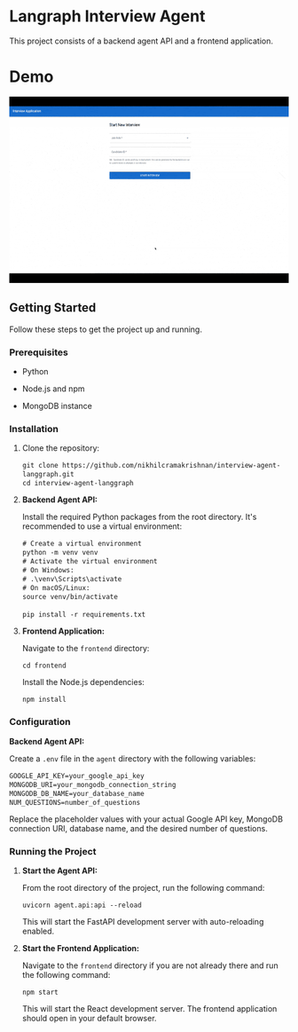 # Langraph Interview Agent

This project consists of a backend agent API and a frontend application.

# Demo
![UI](demo.gif)


## Getting Started

Follow these steps to get the project up and running.

### Prerequisites

* Python

* Node.js and npm

* MongoDB instance

### Installation

1. Clone the repository:

   ```
   git clone https://github.com/nikhilcramakrishnan/interview-agent-langgraph.git
   cd interview-agent-langgraph

   ```

2. **Backend Agent API:**

   Install the required Python packages from the root directory. It's recommended to use a virtual environment:

   ```
   # Create a virtual environment
   python -m venv venv
   # Activate the virtual environment
   # On Windows:
   # .\venv\Scripts\activate
   # On macOS/Linux:
   source venv/bin/activate

   pip install -r requirements.txt

   ```

3. **Frontend Application:**

   Navigate to the `frontend` directory:

   ```
   cd frontend

   ```

   Install the Node.js dependencies:

   ```
   npm install

   ```

### Configuration

**Backend Agent API:**

Create a `.env` file in the `agent` directory with the following variables:

```
GOOGLE_API_KEY=your_google_api_key
MONGODB_URI=your_mongodb_connection_string
MONGODB_DB_NAME=your_database_name
NUM_QUESTIONS=number_of_questions

```

Replace the placeholder values with your actual Google API key, MongoDB connection URI, database name, and the desired number of questions.

### Running the Project

1. **Start the Agent API:**

   From the root directory of the project, run the following command:

   ```
   uvicorn agent.api:api --reload

   ```

   This will start the FastAPI development server with auto-reloading enabled.

2. **Start the Frontend Application:**

   Navigate to the `frontend` directory if you are not already there and run the following command:

   ```
   npm start

   ```

   This will start the React development server. The frontend application should open in your default browser.
